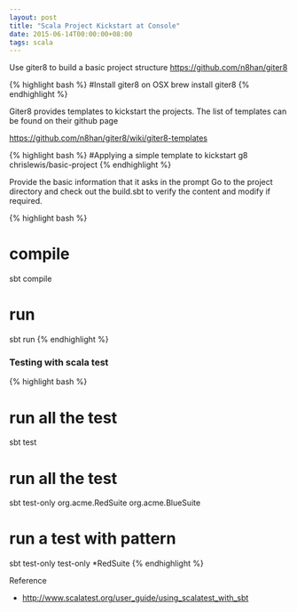 ```yaml
---
layout: post
title: "Scala Project Kickstart at Console"
date: 2015-06-14T00:00:00+08:00
tags: scala
---
```


Use giter8 to build a basic project structure
<https://github.com/n8han/giter8>

{% highlight bash %}
#Install giter8 on OSX
brew install giter8
{% endhighlight %}

Giter8 provides templates to kickstart the projects.  The list of templates can be found on their github page

https://github.com/n8han/giter8/wiki/giter8-templates


{% highlight bash %}
#Applying a simple template to kickstart 
g8 chrislewis/basic-project
{% endhighlight %}

Provide the basic information that it asks in the prompt
Go to the project directory and check out the build.sbt to verify the content and modify if required.

{% highlight bash %}
# compile 
sbt compile

# run 
sbt run
{% endhighlight %}

### Testing with scala test
{% highlight bash %}
# run all the test
sbt test

# run all the test
sbt test-only org.acme.RedSuite org.acme.BlueSuite

# run a test with pattern
sbt test-only test-only *RedSuite
{% endhighlight %}


Reference 

- <http://www.scalatest.org/user_guide/using_scalatest_with_sbt>



